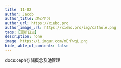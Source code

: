 ```yaml
---
title: 11-02
author: Jacob
author_title: 虚心学习
author_url: https://xiebo.pro
author_image_url: https://xiebo.pro/img/cathole.png
tags: [更新日志]
description: none
image: https://i.imgur.com/mErPwqL.png
hide_table_of_contents: false
---
```



docs:ceph存储概念及池管理